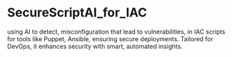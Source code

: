 # SecureScriptAI_for_IAC
using AI to detect, misconfiguration that lead to vulnerabilities,  in IAC scripts for tools like Puppet, Ansible, ensuring secure deployments. Tailored for DevOps, it enhances security with smart, automated insights.
